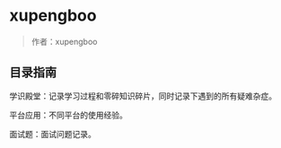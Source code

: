 # xupengboo
> 作者：xupengboo

## 目录指南
学识殿堂：记录学习过程和零碎知识碎片，同时记录下遇到的所有疑难杂症。

平台应用：不同平台的使用经验。

面试题：面试问题记录。